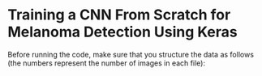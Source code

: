 # Training a CNN From Scratch for Melanoma Detection Using Keras

Before running the code, make sure that you structure the data as follows (the numbers represent the number of images in each file):
